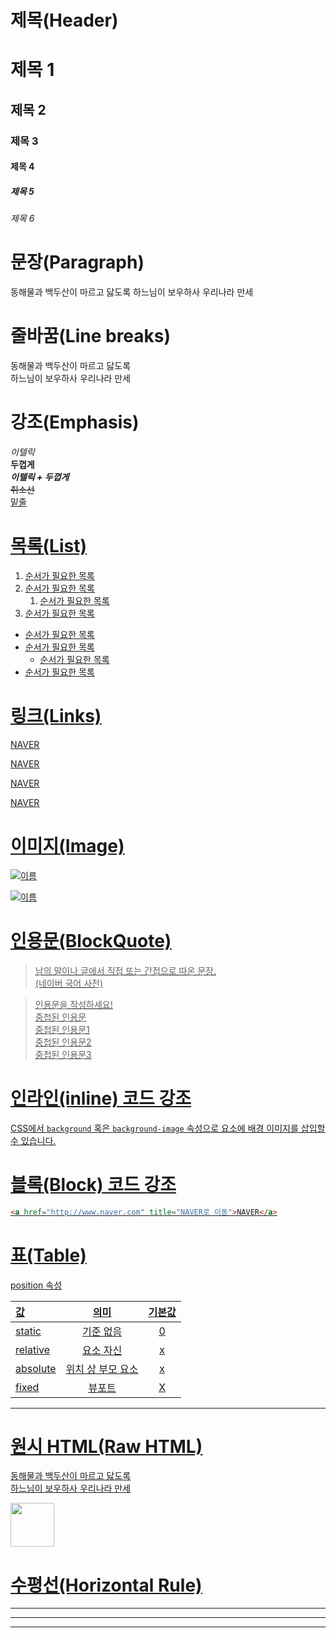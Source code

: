 # 제목(Header)

# 제목 1
## 제목 2
### 제목 3
#### 제목 4
##### 제목 5
###### 제목 6



# 문장(Paragraph)

동해물과 백두산이 마르고 닳도록
하느님이 보우하사 우리나라 만세



# 줄바꿈(Line breaks)

동해물과 백두산이 마르고 닳도록<br />
하느님이 보우하사 우리나라 만세



# 강조(Emphasis)

_이텔릭_  <br />
**두껍게**  <br />
**_이텔릭 + 두껍게_**  <br />
~~취소선~~  <br />
<u>밑줄<u/>  <br />



# 목록(List)

1. 순서가 필요한 목록
1. 순서가 필요한 목록
    1. 순서가 필요한 목록
1. 순서가 필요한 목록

- 순서가 필요한 목록
- 순서가 필요한 목록
    - 순서가 필요한 목록
- 순서가 필요한 목록



# 링크(Links)

<a href="http://www.naver.com">NAVER</a>

[NAVER](http://www.naver.com)

<a href="http://www.naver.com" title="NAVER로 이동">NAVER</a>

[NAVER](http://www.naver.com "NAVER로 이동")



# 이미지(Image)

![이름](http://주소)

[![이름](http://주소)](http://주소)



# 인용문(BlockQuote)

> 남의 말이나 글에서 직접 또는 간접으로 따온 문장. <br/> 
> (네이버 국어 사전) <br/> 

> 인용문을 작성하세요! <br/> 
> 중첩된 인용문 <br/> 
> 중첩된 인용문1 <br/> 
> 중첩된 인용문2 <br/> 
> 중첩된 인용문3 <br/> 



# 인라인(inline) 코드 강조

CSS에서 `background` 혹은
`background-image` 속성으로 요소에
배경 이미지를 삽입할 수 있습니다.


# 블록(Block) 코드 강조

```html
<a href="http://www.naver.com" title="NAVER로 이동">NAVER</a>
```


# 표(Table)

position 속성

값 | 의미 | 기본값
:-- | :--: | :--: 
static | 기준 없음 | 0
relative | 요소 자신 | x
absolute | 위치 상 부모 요소 | x
fixed | 뷰포트 | X

---

# 원시 HTML(Raw HTML)

동해물과 <u>백두산이</u> 마르고 닳도록<br/>
하느님이 보우하사 우리나라 만세

<img width="70" src="http://www.naver.com">



# 수평선(Horizontal Rule)


---

***

___


